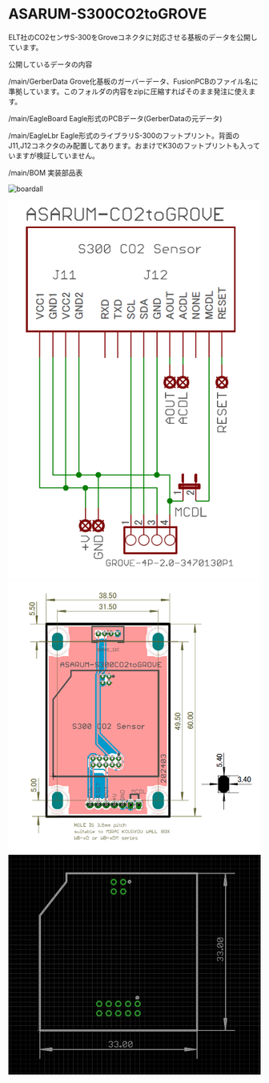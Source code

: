 # ASARUM-S300CO2toGROVE
ELT社のCO2センサS-300をGroveコネクタに対応させる基板のデータを公開しています。

公開しているデータの内容

/main/GerberData
Grove化基板のガーバーデータ、FusionPCBのファイル名に準拠しています。このフォルダの内容をzipに圧縮すればそのまま発注に使えます。

/main/EagleBoard
Eagle形式のPCBデータ(GerberDataの元データ)

/main/EagleLbr
Eagle形式のライブラリS-300のフットプリント。背面のJ11,J12コネクタのみ配置してあります。おまけでK30のフットプリントも入っていますが検証していません。

/main/BOM
実装部品表  

![boardall](https://github.com/user-attachments/assets/1e4d8153-3a55-433f-95e6-f165f9007631)


![image](https://github.com/H-Kurosaki/ASARUM-S300CO2toGROVE/blob/main/sch.png)
![image](https://github.com/H-Kurosaki/ASARUM-S300CO2toGROVE/blob/main/brd.png)
![image](https://github.com/H-Kurosaki/ASARUM-S300CO2toGROVE/blob/main/footprint.png)

